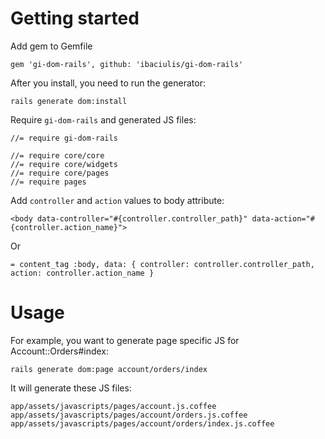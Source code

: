 # Getting started

Add gem to Gemfile
```
gem 'gi-dom-rails', github: 'ibaciulis/gi-dom-rails'
```

After you install, you need to run the generator:
```
rails generate dom:install
```

Require `gi-dom-rails` and generated JS files:
```
//= require gi-dom-rails

//= require core/core
//= require core/widgets
//= require core/pages
//= require pages
```

Add `controller` and `action` values to body attribute:
```
<body data-controller="#{controller.controller_path}" data-action="#{controller.action_name}">
```
Or
```
= content_tag :body, data: { controller: controller.controller_path, action: controller.action_name }
```

# Usage
For example, you want to generate page specific JS for Account::Orders#index:
```
rails generate dom:page account/orders/index
```
It will generate these JS files:
```
app/assets/javascripts/pages/account.js.coffee
app/assets/javascripts/pages/account/orders.js.coffee
app/assets/javascripts/pages/account/orders/index.js.coffee
```
